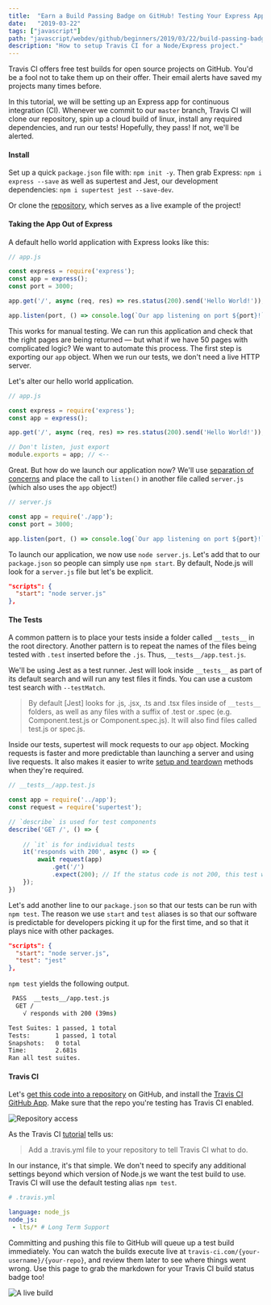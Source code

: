 ```yaml
---
title:  "Earn a Build Passing Badge on GitHub! Testing Your Express App with Travis CI (Tutorial)"
date:   "2019-03-22"
tags: ["javascript"]
path: "javascript/webdev/github/beginners/2019/03/22/build-passing-badge.html"
description: "How to setup Travis CI for a Node/Express project."
---
```


Travis CI offers free test builds for open source projects on GitHub. You'd be a fool not to take them up on their offer. Their email alerts have saved my projects many times before.

In this tutorial, we will be setting up an Express app for continuous integration (CI). Whenever we commit to our `master` branch, Travis CI will clone our repository, spin up a cloud build of linux, install any required dependencies, and run our tests! Hopefully, they pass!  If not, we'll be alerted.

#### Install

Set up a quick `package.json` file with: `npm init -y`. Then grab Express: `npm i express --save` as well as supertest and Jest, our development dependencies: `npm i supertest jest --save-dev`.

Or clone the [repository](https://github.com/healeycodes/earn-a-build-passing-badge), which serves as a live example of the project!

#### Taking the App Out of Express

A default hello world application with Express looks like this:

```javascript
// app.js

const express = require('express');
const app = express();
const port = 3000;

app.get('/', async (req, res) => res.status(200).send('Hello World!'));

app.listen(port, () => console.log(`Our app listening on port ${port}!`));
```

This works for manual testing. We can run this application and check that the right pages are being returned — but what if we have 50 pages with complicated logic? We want to automate this process. The first step is exporting our `app` object. When we run our tests, we don't need a live HTTP server.

Let's alter our hello world application.

```javascript
// app.js

const express = require('express');
const app = express();

app.get('/', async (req, res) => res.status(200).send('Hello World!'));

// Don't listen, just export
module.exports = app; // <--
```

Great. But how do we launch our application now? We'll use [separation of concerns](https://en.wikipedia.org/wiki/Separation_of_concerns) and place the call to `listen()` in another file called `server.js` (which also uses the `app` object!)

```javascript
// server.js

const app = require('./app');
const port = 3000;

app.listen(port, () => console.log(`Our app listening on port ${port}!`))

```

To launch our application, we now use `node server.js`. Let's add that to our `package.json` so people can simply use `npm start`. By default, Node.js will look for a `server.js` file but let's be explicit.

```json
"scripts": {
  "start": "node server.js"
},
```

#### The Tests

A common pattern is to place your tests inside a folder called `__tests__` in the root directory. Another pattern is to repeat the names of the files being tested with `.test` inserted before the `.js`. Thus, `__tests__/app.test.js`.

We'll be using Jest as a test runner. Jest will look inside `__tests__` as part of its default search and will run any test files it finds. You can use a custom test search with `--testMatch`.

> By default [Jest] looks for .js, .jsx, .ts and .tsx files inside of `__tests__` folders, as well as any files with a suffix of .test or .spec (e.g. Component.test.js or Component.spec.js). It will also find files called test.js or spec.js.

Inside our tests,  supertest will mock requests to our `app` object. Mocking requests is faster and more predictable than launching a server and using live requests. It also makes it easier to write [setup and teardown](https://jestjs.io/docs/en/setup-teardown) methods when they're required.

```javascript
// __tests__/app.test.js

const app = require('../app');
const request = require('supertest');

// `describe` is used for test components
describe('GET /', () => {
    
    // `it` is for individual tests
    it('responds with 200', async () => {
        await request(app)
            .get('/')
            .expect(200); // If the status code is not 200, this test will fail
    });
})
```

Let's add another line to our `package.json` so that our tests can be run with `npm test`. The reason we use `start` and `test` aliases is so that our software is predictable for developers picking it up for the first time, and so that it plays nice with other packages.

```json
"scripts": {
  "start": "node server.js",
  "test": "jest"
},
```

`npm test` yields the following output.

```bash
 PASS  __tests__/app.test.js
  GET /
    √ responds with 200 (39ms)

Test Suites: 1 passed, 1 total
Tests:       1 passed, 1 total
Snapshots:   0 total
Time:        2.681s
Ran all test suites.
```

#### Travis CI

Let's [get this code into a repository](https://help.github.com/en/articles/create-a-repo) on GitHub, and install the [Travis CI GitHub App](https://github.com/apps/travis-ci). Make sure that the repo you're testing has Travis CI enabled.

![Repository access](travis-repo-permissions.png)

As the Travis CI [tutorial](https://docs.travis-ci.com/user/tutorial/) tells us:

> Add a .travis.yml file to your repository to tell Travis CI what to do.

In our instance, it's that simple. We don't need to specify any additional settings beyond which version of Node.js we want the test build to use. Travis CI will use the default testing alias `npm test`.

```yml
# .travis.yml

language: node_js
node_js:
 - lts/* # Long Term Support
```

Committing and pushing this file to GitHub will queue up a test build immediately. You can watch the builds execute live at `travis-ci.com/{your-username}/{your-repo}`, and review them later to see where things went wrong. Use this page to grab the markdown for your Travis CI build status badge too!

![A live build](travis-build-passing.png)
